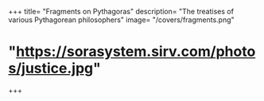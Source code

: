 +++
title= "Fragments on Pythagoras"
description= "The treatises of various Pythagorean philosophers"
image= "/covers/fragments.png"
# "https://sorasystem.sirv.com/photos/justice.jpg"
+++
